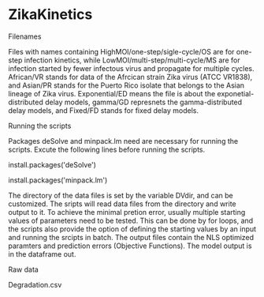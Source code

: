# ZikaKinetics
Filenames

Files with names containing HighMOI/one-step/sigle-cycle/OS are for one-step infection kinetics, while LowMOI/multi-step/multi-cycle/MS are for infection started by fewer infectous virus and propagate for multiple cycles. African/VR stands for data of the Afrcican strain Zika virus (ATCC VR1838), and Asian/PR stands for the Puerto Rico isolate that belongs to the Asian lineage of Zika virus. Exponential/ED means the file is about the exponetial-distributed delay models, gamma/GD represnets the gamma-distributed delay models, and Fixed/FD stands for fixed delay models.

Running the scripts

Packages deSolve and minpack.lm need are necessary for running the scripts. Excute the following lines before running the scripts.

  install.packages('deSolve')
  
  install.packages('minpack.lm')
  
The directory of the data files is set by the variable DVdir, and can be customized. The sripts will read data files from the directory and write output to it.
To achieve the minimal pretion error, usually multiple starting values of parameters need to be tested. This can be done by for loops, and the scripts also provide the option of defining the starting values by an input and running the srcipts in batch. The output files contain the NLS optimized paramters and prediction errors (Objective Functions). The model output is in the dataframe out.

Raw data

Degradation.csv
